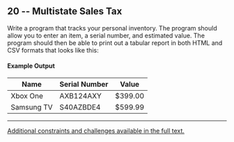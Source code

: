 ## 20 -- Multistate Sales Tax
Write a program that tracks your personal inventory. The program should
allow you to enter an item, a serial number, and estimated value. The
program should then be able to print out a tabular report in both HTML and
CSV formats that looks like this:

#### Example Output
 Name       | Serial Number | Value  
------------|---------------|--------
 Xbox One   | AXB124AXY     | $399.00
 Samsung TV | S40AZBDE4     | $599.99

***
[Additional constraints and challenges available in the full text.](https://www.amazon.com/Exercises-Programmers-Challenges-Develop-Coding/dp/1680501224)
